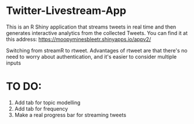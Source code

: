 # Twitter-Livestream-App
This is an R Shiny application that streams tweets in real time and then generates interactive analytics from the collected Tweets.
You can find it at this address: https://moopyminesbleetr.shinyapps.io/appv2/

Switching from streamR to rtweet. Advantages of rtweet are that there's no need to worry about authentication, and it's easier to consider multiple inputs
# TO DO:
  1. Add tab for topic modelling
  2. Add tab for frequency
  3. Make a real progress bar for streaming tweets

